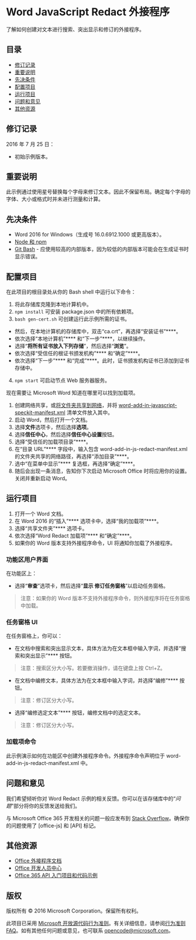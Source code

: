# <a name="word--javascript-redact-add-in"></a>Word  JavaScript Redact 外接程序

了解如何创建对文本进行搜索、突出显示和修订的外接程序。    

## <a name="table-of-contents"></a>目录
* [修订记录](#change-history)
* [重要说明](#important-note)
* [先决条件](#prerequisites)
* [配置项目](#configure-the-project)
* [运行项目](#run-the-project)
* [问题和意见](#questions-and-comments)
* [其他资源](#additional-resources)

## <a name="change-history"></a>修订记录

2016 年 7 月 25 日：
* 初始示例版本。

## <a name="important-note"></a>重要说明

此示例通过使用星号替换每个字母来修订文本。因此不保留布局。确定每个字母的字体、大小或格式时并未进行测量和计算。

## <a name="prerequisites"></a>先决条件

* Word 2016 for Windows（生成号 16.0.6912.1000 或更高版本）。
* [Node 和 npm](https://nodejs.org/en/)
* [Git Bash](https://git-scm.com/downloads) - 应使用较高的内部版本，因为较低的内部版本可能会在生成证书时显示错误。

## <a name="configure-the-project"></a>配置项目

在此项目的根目录处从你的 Bash shell 中运行以下命令：

1. 将此存储库克隆到本地计算机中。
2. ```npm install``` 可安装 package.json 中的所有依赖项。
3. ```bash gen-cert.sh``` 可创建运行此示例所需的证书。 
* 然后，在本地计算机的存储库中，双击“ca.crt”，再选择“安装证书”****。 
* 依次选择“本地计算机”**** 和“下一步”****，以继续操作。 
* 选择“**将所有证书放入下列存储**”，然后选择“**浏览**”。  
* 依次选择“受信任的根证书颁发机构”**** 和“确定”****。 
* 依次选择“下一步”**** 和“完成”****。此时，证书颁发机构证书已添加到证书存储中。
4. ```npm start``` 可启动节点 Web 服务器服务。

现在需要让 Microsoft Word 知道在哪里可以找到加载项。

1. 创建网络共享，或[将文件夹共享到网络](https://technet.microsoft.com/zh-cn/library/cc770880.aspx)，并将 [word-add-in-javascript-speckit-manifest.xml](word-add-in-javascript-speckit-manifest.xml) 清单文件放入其中。
3. 启动 Word，然后打开一个文档。
4. 选择**文件**选项卡，然后选择**选项**。
5. 选择**信任中心**，然后选择**信任中心设置**按钮。
6. 选择“受信任的加载项目录”****。
7. 在“目录 URL”**** 字段中，输入包含 word-add-in-js-redact-manifest.xml 的文件夹共享的网络路径，再选择“添加目录”****。
8. 选中“在菜单中显示”**** 复选框，再选择“确定”****。
9. 随后会出现一条消息，告知你下次启动 Microsoft Office 时将应用你的设置。关闭并重新启动 Word。

## <a name="run-the-project"></a>运行项目

1. 打开一个 Word 文档。
2. 在 Word 2016 的“插入”**** 选项卡中，选择“我的加载项”****。
3. 选择“共享文件夹”**** 选项卡。
4. 依次选择“Word Redact 加载项”**** 和“确定”****。
5. 如果你的 Word 版本支持外接程序命令，UI 将通知你加载了外接程序。

### <a name="ribbon-ui"></a>功能区用户界面

在功能区上：
* 选择“**审查**”选项卡，然后选择“**显示 修订任务窗格**”以启动任务窗格。

 > 注意：如果你的 Word 版本不支持外接程序命令，则外接程序将在任务窗格中加载。

### <a name="task-pane-ui"></a>任务窗格 UI

在任务窗格上，你可以：
* 在文档中搜索和突出显示文本，具体方法为在文本框中输入字词，并选择“搜索和突出显示”**** 按钮。
  
> 注意：搜索区分大小写。若要撤消操作，请在键盘上按 Ctrl+Z。

* 在文档中编修文本，具体方法为在文本框中输入字词，并选择“编修”**** 按钮。
  
> 注意：修订区分大小写。   

* 选择“编修选定文本”**** 按钮，编修文档中的选定文本。
  
> 注意：修订区分大小写。       
  
### <a name="add-in-commands"></a>加载项命令

此示例演示如何在功能区中创建外接程序命令。外接程序命令声明位于 word-add-in-js-redact-manifest.xml 中。 

## <a name="questions-and-comments"></a>问题和意见

我们希望倾听你对 Word Redact 示例的相关反馈。你可以在该存储库中的“*问题*”部分将你的反馈发送给我们。

与 Microsoft Office 365 开发相关的问题一般应发布到 [Stack Overflow](http://stackoverflow.com/questions/tagged/office-js+API)。确保你的问题使用了 [office-js] 和 [API] 标记。

## <a name="additional-resources"></a>其他资源

* [Office 外接程序文档](https://msdn.microsoft.com/zh-cn/library/office/jj220060.aspx)
* [Office 开发人员中心](http://dev.office.com/)
* [Office 365 API 入门项目和代码示例](http://msdn.microsoft.com/zh-cn/office/office365/howto/starter-projects-and-code-samples)

## <a name="copyright"></a>版权
版权所有 © 2016 Microsoft Corporation。保留所有权利。



此项目已采用 [Microsoft 开放源代码行为准则](https://opensource.microsoft.com/codeofconduct/)。有关详细信息，请参阅[行为准则 FAQ](https://opensource.microsoft.com/codeofconduct/faq/)。如有其他任何问题或意见，也可联系 [opencode@microsoft.com](mailto:opencode@microsoft.com)。
